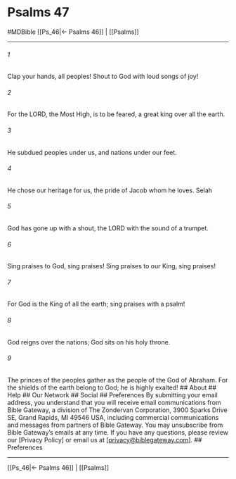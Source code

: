 # Psalms 47
#MDBible
[[Ps_46|← Psalms 46]] | [[Psalms]]

***


###### 1 
Clap your hands, all peoples! Shout to God with loud songs of joy! 

###### 2 
For the LORD, the Most High, is to be feared, a great king over all the earth. 

###### 3 
He subdued peoples under us, and nations under our feet. 

###### 4 
He chose our heritage for us, the pride of Jacob whom he loves. Selah 

###### 5 
God has gone up with a shout, the LORD with the sound of a trumpet. 

###### 6 
Sing praises to God, sing praises! Sing praises to our King, sing praises! 

###### 7 
For God is the King of all the earth; sing praises with a psalm! 

###### 8 
God reigns over the nations; God sits on his holy throne. 

###### 9 
The princes of the peoples gather as the people of the God of Abraham. For the shields of the earth belong to God; he is highly exalted! ## About ## Help ## Our Network ## Social ## Preferences By submitting your email address, you understand that you will receive email communications from Bible Gateway, a division of The Zondervan Corporation, 3900 Sparks Drive SE, Grand Rapids, MI 49546 USA, including commercial communications and messages from partners of Bible Gateway. You may unsubscribe from Bible Gateway&rsquo;s emails at any time. If you have any questions, please review our [Privacy Policy] or email us at [privacy@biblegateway.com]. ## Preferences

***

[[Ps_46|← Psalms 46]] | [[Psalms]]
